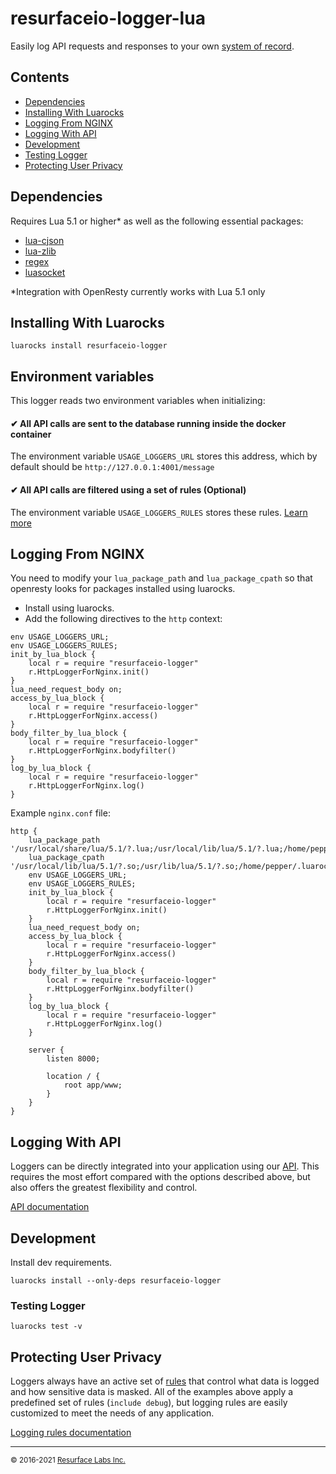 # resurfaceio-logger-lua
Easily log API requests and responses to your own <a href="https://resurface.io">system of record</a>.

## Contents

<ul>
<li><a href="#dependencies">Dependencies</a></li>
<li><a href="#installing_with_luarocks">Installing With Luarocks</a></li>
<li><a href="#logging_from_nginx">Logging From NGINX</a></li>
<li><a href="#logging_with_api">Logging With API</a></li>
<li><a href="#development">Development</a></li>
<li><a href="#tests">Testing Logger</a></li>
<li><a href="#privacy">Protecting User Privacy</a></li>
</ul>

<a name="dependencies"/>

## Dependencies
Requires Lua 5.1 or higher* as well as the following essential packages:
- [lua-cjson](https://www.kyne.com.au/~mark/software/lua-cjson.php)
- [lua-zlib](https://github.com/brimworks/lua-zlib)
- [regex](https://github.com/mah0x211/lua-regex)
- [luasocket](https://github.com/diegonehab/luasocket)

\*Integration with OpenResty currently works with Lua 5.1 only

<a name="installing_with_luarocks"/>

## Installing With Luarocks

```
luarocks install resurfaceio-logger
```

<a name="logging_from_nginx"/>

## Environment variables

This logger reads two environment variables when initializing:

#### ✔ All API calls are sent to the database running inside the docker container
The environment variable `USAGE_LOGGERS_URL` stores this address, which by default should be `http://127.0.0.1:4001/message`
#### ✔ All API calls are filtered using a set of rules (Optional)
The environment variable `USAGE_LOGGERS_RULES` stores these rules. [Learn more](#protecting-user-privacy)

## Logging From NGINX
You need to modify your `lua_package_path` and `lua_package_cpath` so that openresty looks for packages installed using luarocks.

- Install using luarocks.
- Add the following directives to the `http` context:

```
env USAGE_LOGGERS_URL;
env USAGE_LOGGERS_RULES;
init_by_lua_block {
    local r = require "resurfaceio-logger"
    r.HttpLoggerForNginx.init()
}
lua_need_request_body on;
access_by_lua_block {
    local r = require "resurfaceio-logger"
    r.HttpLoggerForNginx.access()
}
body_filter_by_lua_block {
    local r = require "resurfaceio-logger"
    r.HttpLoggerForNginx.bodyfilter()
}
log_by_lua_block {
    local r = require "resurfaceio-logger"
    r.HttpLoggerForNginx.log()
}
```

Example `nginx.conf` file:

```
http {
    lua_package_path '/usr/local/share/lua/5.1/?.lua;/usr/local/lib/lua/5.1/?.lua;/home/pepper/.luarocks/share/lua/5.1/?.lua;'
    lua_package_cpath '/usr/local/lib/lua/5.1/?.so;/usr/lib/lua/5.1/?.so;/home/pepper/.luarocks/lib/lua/5.1/?.so;'
    env USAGE_LOGGERS_URL;
    env USAGE_LOGGERS_RULES;
    init_by_lua_block {
        local r = require "resurfaceio-logger"
        r.HttpLoggerForNginx.init()
    }
    lua_need_request_body on;
    access_by_lua_block {
        local r = require "resurfaceio-logger"
        r.HttpLoggerForNginx.access()
    }
    body_filter_by_lua_block {
        local r = require "resurfaceio-logger"
        r.HttpLoggerForNginx.bodyfilter()
    }
    log_by_lua_block {
        local r = require "resurfaceio-logger"
        r.HttpLoggerForNginx.log()
    }
    
    server {
        listen 8000;
        
        location / {
            root app/www;
        }
    }
}
```
<a name="logging_with_api"/>

## Logging With API

Loggers can be directly integrated into your application using our [API](API.md). This requires the most effort compared with
the options described above, but also offers the greatest flexibility and control.

[API documentation](API.md)

<a name="development"/>

## Development
Install dev requirements.

```
luarocks install --only-deps resurfaceio-logger
```

<a name="tests"/>

### Testing Logger

```
luarocks test -v
```

<a name="privacy"/>

## Protecting User Privacy

Loggers always have an active set of <a href="https://resurface.io/rules.html">rules</a> that control what data is logged
and how sensitive data is masked. All of the examples above apply a predefined set of rules (`include debug`),
but logging rules are easily customized to meet the needs of any application.

<a href="https://resurface.io/rules.html">Logging rules documentation</a>

---
<small>&copy; 2016-2021 <a href="https://resurface.io">Resurface Labs Inc.</a></small>
